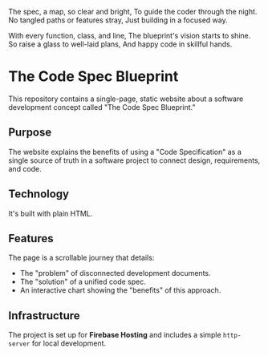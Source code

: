 The spec, a map, so clear and bright,
To guide the coder through the night.
No tangled paths or features stray,
Just building in a focused way.

With every function, class, and line,
The blueprint's vision starts to shine.
So raise a glass to well-laid plans,
And happy code in skillful hands.

# The Code Spec Blueprint

This repository contains a single-page, static website about a software development concept called "The Code Spec Blueprint."

## Purpose

The website explains the benefits of using a "Code Specification" as a single source of truth in a software project to connect design, requirements, and code.

## Technology

It's built with plain HTML.

## Features

The page is a scrollable journey that details:
*   The "problem" of disconnected development documents.
*   The "solution" of a unified code spec.
*   An interactive chart showing the "benefits" of this approach.

## Infrastructure

The project is set up for **Firebase Hosting** and includes a simple `http-server` for local development.